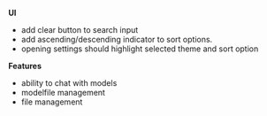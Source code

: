 **UI**

- add clear button to search input
- add ascending/descending indicator to sort options.
- opening settings should highlight selected theme and sort option

**Features**

- ability to chat with models
- modelfile management
- file management